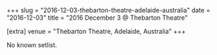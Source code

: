 +++
slug = "2016-12-03-thebarton-theatre-adelaide-australia"
date = "2016-12-03"
title = "2016 December 3 @ Thebarton Theatre"

[extra]
venue = "Thebarton Theatre, Adelaide, Australia"
+++

No known setlist.
